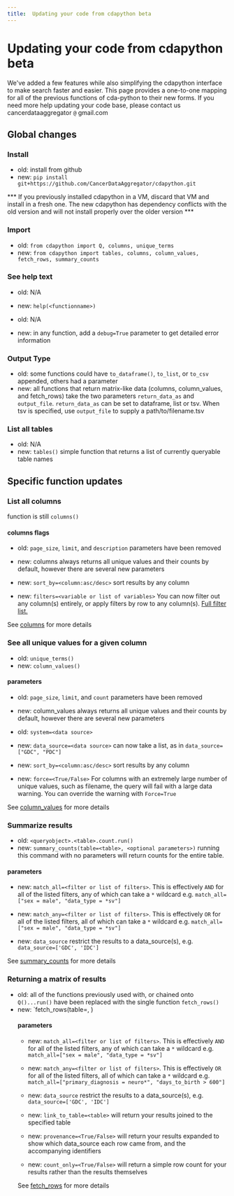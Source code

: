 ```yaml
---
title:  Updating your code from cdapython beta
---
```


# Updating your code from cdapython beta

We've added a few features while also simplifying the cdapython interface to make search faster and easier. This page provides a one-to-one mapping for all of the previous functions of cda-python to their new forms. If you need more help updating your code base, please contact us cancerdataaggregator `@` gmail.com

## Global changes

### Install

- old: install from github
- new: `pip install git+https://github.com/CancerDataAggregator/cdapython.git`

*** If you previously installed cdapython in a VM, discard that VM and install in a fresh one. The new cdapython has dependency conflicts with the old version and will not install properly over the older version ***

### Import

- old: `from cdapython import Q, columns, unique_terms`
- new: `from cdapython import tables, columns, column_values, fetch_rows, summary_counts`

### See help text

- old: N/A
- new: `help(<functionname>)`

- old: N/A
- new: in any function, add a `debug=True` parameter to get detailed error information

### Output Type

- old: some functions could have `to_dataframe()`, `to_list`, or `to_csv` appended, others had a parameter
- new: all functions that return matrix-like data (columns, column_values, and fetch_rows) take the two parameters `return_data_as` and `output_file`. `return_data_as` can be set to dataframe, list or tsv. When tsv is specified, use `output_file` to supply a path/to/filename.tsv

### List all tables

- old: N/A
- new: `tables()` simple function that returns a list of currently queryable table names

## Specific function updates

### List all columns

function is still `columns()`

#### columns flags

- old: `page_size`, `limit`, and `description` parameters have been removed
- new: columns always returns all unique values and their counts by default, however there are several new parameters

- new: `sort_by=<column:asc/desc>` sort results by any column

- new: `filters=<variable or list of variables>` You can now filter out any column(s) entirely, or apply filters by row to any column(s). [Full filter list.](#filter-arguments)

See [columns](../man_pages/columns/) for more details

### See all unique values for a given column

- old: `unique_terms()`
- new: `column_values()` 

#### parameters

- old: `page_size`, `limit`, and `count` parameters have been removed
- new: column_values always returns all unique values and their counts by default, however there are several new parameters

- old: `system=<data source>`
- new: `data_source=<data source>` can now take a list, as in `data_source=["GDC", "PDC"]`

- new: `sort_by=<column:asc/desc>` sort results by any column
- new: `force=<True/False>` For columns with an extremely large number of unique values, such as filename, the query will fail with a large data warning. You can override the warning with `Force=True`

See [column_values](../man_pages/column_values/) for more details

### Summarize results

- old: `<queryobject>.<table>.count.run()`
- new: `summary_counts(table=<table>, <optional parameters>)` running this command with no parameters will return counts for the entire table.

#### parameters

- new: `match_all=<filter or list of filters>`. This is effectively `AND` for all of the listed filters, any of which can take a `*` wildcard e.g. `match_all=["sex = male", "data_type = *sv"]`

- new: `match_any=<filter or list of filters>`. This is effectively `OR` for all of the listed filters, all of which can take a `*` wildcard e.g. `match_all=["sex = male", "data_type = *sv"]`

- new: `data_source` restrict the results to a data_source(s), e.g. `data_source=['GDC', 'IDC']`

See [summary_counts](../man_pages/summary_counts/) for more details

### Returning a matrix of results

- old: all of the functions previously used with, or chained onto `Q()...run()` have been replaced with the single function `fetch_rows()`
- new: `fetch_rows(table=<table>, <optional parameters>)

#### parameters

- new: `match_all=<filter or list of filters>`. This is effectively `AND` for all of the listed filters, any of which can take a `*` wildcard e.g. `match_all=["sex = male", "data_type = *sv"]`

- new: `match_any=<filter or list of filters>`. This is effectively `OR` for all of the listed filters, all of which can take a `*` wildcard e.g. `match_all=["primary_diagnosis = neuro*", "days_to_birth > 600"]`

- new: `data_source` restrict the results to a data_source(s), e.g. `data_source=['GDC', 'IDC']`

- new: `link_to_table=<table>` will return your results joined to the specified table

- new: `provenance=<True/False>` will return your results expanded to show which data_source each row came from, and the accompanying identifiers

- new: `count_only=<True/False>` will return a simple row count for your results rather than the results themselves

See [fetch_rows](../man_pages/fetch_rows/) for more details
